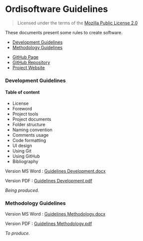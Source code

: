 # Ordisoftware Guidelines

>Licensed under the terms of the [Mozilla Public License 2.0](LICENSE)

These documents present some rules to create software.

- [Development Guidelines](#development-guidelines)
- [Methodology Guidelines](#methodology-guidelines)

* [GitHub Page](https://ordisoftware.github.io/Guidelines)
* [GitHub Repository](https://github.com/Ordisoftware/Guidelines)
* [Project Website](http://www.ordisoftware.com/en/projects/guidelines)

### Development Guidelines

#### Table of content

* License
* Foreword
* Project tools
* Project documents
* Folder structure
* Naming convention
* Comments usage
* Code formatting
* UI design
* Using Git
* Using GitHub
* Bibliography

Version MS Word : [Guidelines Development.docx](Source/Guidelines%20Development.docx)

Version PDF : [Guidelines Development.pdf](Guidelines%20Development.pdf)

*Being produced.*

### Methodology Guidelines

Version MS Word : [Guidelines Methodology.docx](Source/Guidelines%20Methodology.docx)

Version PDF : [Guidelines Methodology.pdf](Guidelines%20Methodology.pdf)

*To produce.*